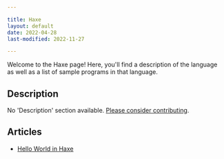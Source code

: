 ```yaml
---

title: Haxe
layout: default
date: 2022-04-28
last-modified: 2022-11-27

---
```


Welcome to the Haxe page! Here, you'll find a description of the language as well as a list of sample programs in that language.

## Description

No 'Description' section available. [Please consider contributing](https://github.com/TheRenegadeCoder/sample-programs-website).

## Articles

- [Hello World in Haxe](https://sampleprograms.io/projects/hello-world/haxe)